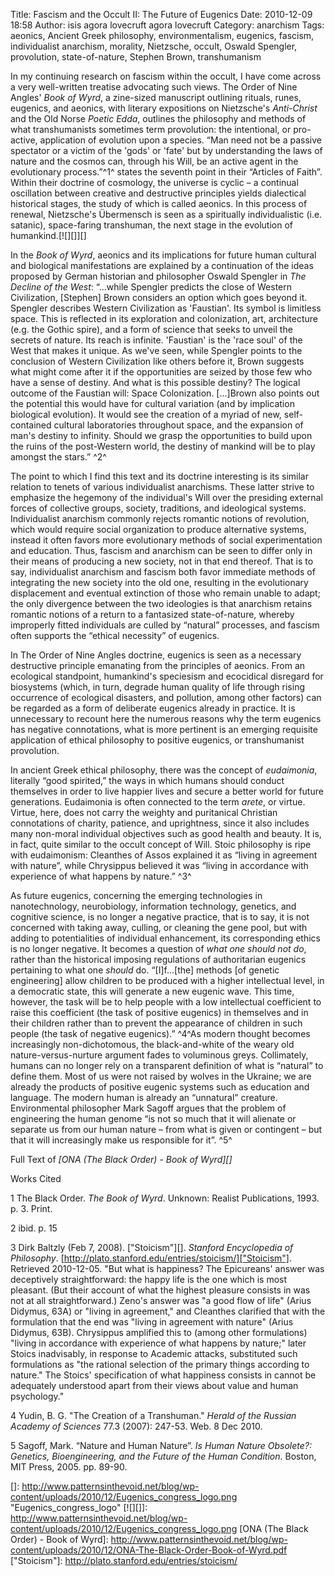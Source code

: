 Title: Fascism and the Occult II: The Future of Eugenics
Date: 2010-12-09 18:58
Author: isis agora lovecruft agora lovecruft
Category: anarchism
Tags: aeonics, Ancient Greek philosophy, environmentalism, eugenics, fascism, individualist anarchism, morality, Nietzsche, occult, Oswald Spengler, provolution, state-of-nature, Stephen Brown, transhumanism

In my continuing research on fascism within the occult, I have come
across a very well-written treatise advocating such views. The Order of
Nine Angles' *Book of Wyrd*, a zine-sized manuscript outlining rituals,
runes, eugenics, and aeonics, with literary expositions on Nietzsche's
*Anti-Christ* and the Old Norse *Poetic Edda*, outlines the philosophy
and methods of what transhumanists sometimes term provolution: the
intentional, or pro-active, application of evolution upon a species.
“Man need not be a passive spectator or a victim of the 'gods' or 'fate'
but by understanding the laws of nature and the cosmos can, through his
Will, be an active agent in the evolutionary process.”^1^ states the
seventh point in their “Articles of Faith”. Within their doctrine of
cosmology, the universe is cyclic – a continual oscillation between
creative and destructive principles yields dialectical historical
stages, the study of which is called aeonics. In this process of
renewal, Nietzsche's Übermensch is seen as a spiritually individualistic
(i.e. satanic), space-faring transhuman, the next stage in the evolution
of humankind.[![][]][]

In the *Book of Wyrd*, aeonics and its implications for future human
cultural and biological manifestations are explained by a continuation
of the ideas proposed by German historian and philosopher Oswald
Spengler in *The Decline of the West*: “...while Spengler predicts the
close of Western Civilization, [Stephen] Brown considers an option which
goes beyond it. Spengler describes Western Civilization as 'Faustian'.
Its symbol is limitless space. This is reflected in its exploration and
colonization, art, architecture (e.g. the Gothic spire), and a form of
science that seeks to unveil the secrets of nature. Its reach is
infinite. 'Faustian' is the 'race soul' of the West that makes it
unique. As we've seen, while Spengler points to the conclusion of
Western Civilization like others before it, Brown suggests what might
come after it if the opportunities are seized by those few who have a
sense of destiny. And what is this possible destiny? The logical outcome
of the Faustian will: Space Colonization. [...]Brown also points out the
potential this would have for cultural variation (and by implication
biological evolution). It would see the creation of a myriad of new,
self-contained cultural laboratories throughout space, and the expansion
of man's destiny to infinity. Should we grasp the opportunities to build
upon the ruins of the post-Western world, the destiny of mankind will be
to play amongst the stars.” ^2^

The point to which I find this text and its doctrine interesting is its
similar relation to tenets of various individualist anarchisms. These
latter strive to emphasize the hegemony of the individual's Will over
the presiding external forces of collective groups, society, traditions,
and ideological systems. Individualist anarchism commonly rejects
romantic notions of revolution, which would require social organization
to produce alternative systems, instead it often favors more
evolutionary methods of social experimentation and education. Thus,
fascism and anarchism can be seen to differ only in their means of
producing a new society, not in that end thereof. That is to say,
individualist anarchism and fascism both favor immediate methods of
integrating the new society into the old one, resulting in the
evolutionary displacement and eventual extinction of those who remain
unable to adapt; the only divergence between the two ideologies is that
anarchism retains romantic notions of a return to a fantasized
state-of-nature, whereby improperly fitted individuals are culled by
“natural” processes, and fascism often supports the “ethical necessity”
of eugenics.

In The Order of Nine Angles doctrine, eugenics is seen as a necessary
destructive principle emanating from the principles of aeonics. From an
ecological standpoint, humankind's speciesism and ecocidical disregard
for biosystems (which, in turn, degrade human quality of life through
rising occurrence of ecological disasters, and pollution, among other
factors) can be regarded as a form of deliberate eugenics already in
practice. It is unnecessary to recount here the numerous reasons why the
term eugenics has negative connotations, what is more pertinent is an
emerging requisite application of ethical philosophy to positive
eugenics, or transhumanist provolution.

In ancient Greek ethical philosophy, there was the concept of
*eudaimonia*, literally “good spirited,” the ways in which humans should
conduct themselves in order to live happier lives and secure a better
world for future generations. Eudaimonia is often connected to the term
*arete*, or virtue. Virtue, here, does not carry the weighty and
puritanical Christian connotations of charity, patience, and
uprightness, since it also includes many non-moral individual objectives
such as good health and beauty. It is, in fact, quite similar to the
occult concept of Will. Stoic philosophy is ripe with eudaimonism:
Cleanthes of Assos explained it as “living in agreement with nature”,
while Chrysippus believed it was “living in accordance with experience
of what happens by nature.” ^3^

As future eugenics, concerning the emerging technologies in
nanotechnology, neurobiology, information technology, genetics, and
cognitive science, is no longer a negative practice, that is to say, it
is not concerned with taking away, culling, or cleaning the gene pool,
but with adding to potentialities of individual enhancement, its
corresponding ethics is no longer negative. It becomes a question of
*what one should not do*, rather than the historical imposing
regulations of authoritarian eugenics pertaining to what one *should*
do. “[I]f...[the] methods [of genetic engineering] allow children to be
produced with a higher intellectual level, in a democratic state, this
will generate a new eugenic wave. This time, however, the task will be
to help people with a low intellectual coefficient to raise this
coefficient (the task of positive eugenics) in themselves and in their
children rather than to prevent the appearance of children in such
people (the task of negative eugenics).” ^4^As modern thought becomes
increasingly non-dichotomous, the black-and-white of the weary old
nature-versus-nurture argument fades to voluminous greys. Collimately,
humans can no longer rely on a transparent definition of what is
“natural” to define them. Most of us were not raised by wolves in the
Ukraine; we are already the products of positive eugenic systems such as
education and language. The modern human is already an “unnatural”
creature. Environmental philosopher Mark Sagoff argues that the problem
of engineering the human genome “is not so much that it will alienate or
separate us from our human nature – from what is given or contingent –
but that it will increasingly make us responsible for it”. ^5^

Full Text of *[ONA (The Black Order) - Book of Wyrd][]*

Works Cited

1 The Black Order. *The Book of Wyrd*. Unknown: Realist Publications,
1993. p. 3. Print.

2 ibid. p. 15

3 Dirk Baltzly (Feb 7, 2008). ["Stoicism"][]. *Stanford Encyclopedia of
Philosophy*. [http://plato.stanford.edu/entries/stoicism/]["Stoicism"].
Retrieved 2010-12-05. "But what is happiness? The Epicureans' answer was
deceptively straightforward: the happy life is the one which is most
pleasant. (But their account of what the highest pleasure consists in
was not at all straightforward.) Zeno's answer was "a good flow of life"
(Arius Didymus, 63A) or "living in agreement," and Cleanthes clarified
that with the formulation that the end was "living in agreement with
nature" (Arius Didymus, 63B). Chrysippus amplified this to (among other
formulations) "living in accordance with experience of what happens by
nature;" later Stoics inadvisably, in response to Academic attacks,
substituted such formulations as "the rational selection of the primary
things according to nature." The Stoics' specification of what happiness
consists in cannot be adequately understood apart from their views about
value and human psychology."

4 Yudin, B. G. "The Creation of a Transhuman." *Herald of the Russian
Academy of Sciences* 77.3 (2007): 247-53. Web. 8 Dec 2010.

5 Sagoff, Mark. “Nature and Human Nature”. *Is Human Nature Obsolete?:
Genetics, Bioengineering, and the Future of the Human Condition*.
Boston, MIT Press, 2005. pp. 89-90.

  []: http://www.patternsinthevoid.net/blog/wp-content/uploads/2010/12/Eugenics_congress_logo.png
    "Eugenics_congress_logo"
  [![][]]: http://www.patternsinthevoid.net/blog/wp-content/uploads/2010/12/Eugenics_congress_logo.png
  [ONA (The Black Order) - Book of Wyrd]: http://www.patternsinthevoid.net/blog/wp-content/uploads/2010/12/ONA-The-Black-Order-Book-of-Wyrd.pdf
  ["Stoicism"]: http://plato.stanford.edu/entries/stoicism/
